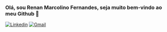 
### Olá, sou Renan Marcolino Fernandes, seja muito bem-vindo ao meu Github 👋

[![Linkedin](https://img.shields.io/badge/LinkedIn-0077B5?style=for-the-badge&logo=linkedin&logoColor=white)](https://www.linkedin.com/in/marco-ferno/) 
[![Gmail](https://img.shields.io/badge/Gmail-D14836?style=for-the-badge&logo=gmail&logoColor=white)](mailto:fernandes.renan3001@gmail.com) 
